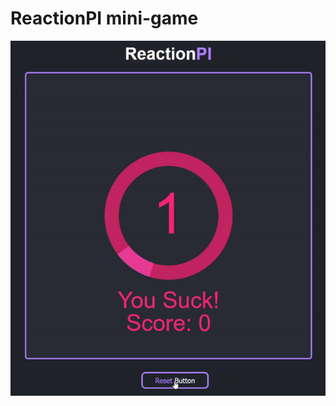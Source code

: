 # ReactionPI mini-game

[![Gif of the minigame](/reactionPI.gif)](https://nonvegan.github.io/pi-reactions-minigame)
